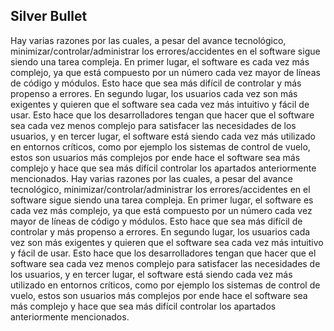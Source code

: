 ## Silver Bullet
Hay varias razones por las cuales, a pesar del avance tecnológico, minimizar/controlar/administrar los errores/accidentes en el software sigue siendo una tarea compleja. En primer lugar, el software es cada vez más complejo, ya que está compuesto por un número cada vez mayor de líneas de código y módulos. Esto hace que sea más difícil de controlar y más propenso a errores. En segundo lugar, los usuarios cada vez son más exigentes y quieren que el software sea cada vez más intuitivo y fácil de usar. Esto hace que los desarrolladores tengan que hacer que el software sea cada vez menos complejo para satisfacer las necesidades de los usuarios, y en tercer lugar, el software está siendo cada vez más utilizado en entornos críticos, como por ejemplo los sistemas de control de vuelo, estos son usuarios más complejos por ende hace el software sea más complejo y hace que sea más difícil controlar los apartados anteriormente mencionados.   Hay varias razones por las cuales, a pesar del avance tecnológico, minimizar/controlar/administrar los errores/accidentes en el software sigue siendo una tarea compleja. En primer lugar, el software es cada vez más complejo, ya que está compuesto por un número cada vez mayor de líneas de código y módulos. Esto hace que sea más difícil de controlar y más propenso a errores. En segundo lugar, los usuarios cada vez son más exigentes y quieren que el software sea cada vez más intuitivo y fácil de usar. Esto hace que los desarrolladores tengan que hacer que el software sea cada vez menos complejo para satisfacer las necesidades de los usuarios, y en tercer lugar, el software está siendo cada vez más utilizado en entornos críticos, como por ejemplo los sistemas de control de vuelo, estos son usuarios más complejos por ende hace el software sea más complejo y hace que sea más difícil controlar los apartados anteriormente mencionados.   
